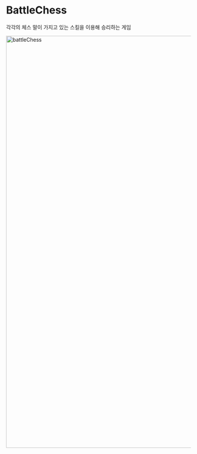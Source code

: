# BattleChess

각각의 체스 말이 가지고 있는 스킬을 이용해 승리하는 게임

<img width="1124" alt="battleChess" src="https://github.com/yujongin/BattleChess/assets/48309991/e3169812-1402-44d8-a50d-875a20071104">
